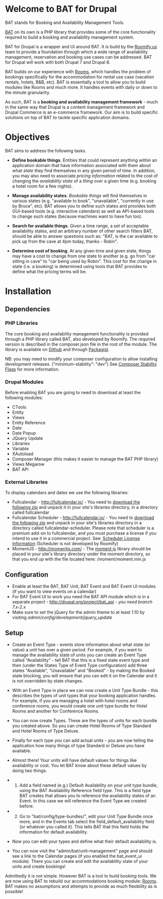 # Welcome to BAT for Drupal

BAT stands for Booking and Availability Management Tools.

[BAT](https://github.com/roomify/bat) on its own is a PHP library that provides some of the core functionality required to build a booking and availability management system.

BAT for Drupal is a wrapper and UI around BAT. It is build by the [Roomify.us](https://roomify.us) team to provide a foundation through which a wide range of availability management, reservation and booking use cases can be addressed. BAT for Drupal will work with both Drupal 7 and Drupal 8.

BAT builds on our experience with [Rooms](http://drupal.org/project/rooms), which handles the problem of bookings specifically for the accommodation for rental use case (vacation rentals, hotels, B&B, etc). BAT is essentially a tool to allow you to build modules like Rooms and much more. It handles events with daily or down to the minute granularity.

As such, BAT is a **booking and availability management framework** - much in the same way that Drupal is a content management framework and Drupal Commerce is an e-commerce framework. Our aim is to build specific solutions on top of BAT to tackle specific application domains.


# Objectives

BAT aims to address the following tasks.

- **Define bookable things**. Entities that could represent anything within an application domain that have information associated with them about what *state* they find themselves in any given period of time. In addition, you may also need to associate *pricing information* related to the cost of changing the *availability state* of a *thing* over a given time (e.g. booking a hotel room for a few nights).

- **Manage availability states**. *Bookable things* will find themselves in various states (e.g. "available to book", "unavailable", "currently in use by Bruce", etc). BAT allows you to define such states and provides both GUI-based tools (e.g. interactive calendars) as well as API-based tools to change such states (because machines want to have fun too).

- **Search for available things**.  Given a time range, a set of acceptable availability states, and an arbitrary number of other search filters BAT, should be able to answer questions such as: "BAT, is the car available to pick up from the cave at 4pm today, thanks - Robin".

- **Determine cost of booking**. At any given time and given state, things may have a cost to change from one state to another (e.g. go from "car sitting in cave" to "car being used by Robin". This cost for the change in state (i.e. a booking) is determined using tools that BAT provides to define what the pricing terms will be.


# Installation

## Dependencies

### PHP Libraries
The core booking and availability management functionality is provided through a PHP library called BAT, also developed by Roomify. The required version is described in the composer.json file in the root of the module. The library is available on [Github](https://github.com/roomify/bat) and through [Packagist](https://packagist.org/packages/roomify/bat).

NB: you may need to modify your composer configuration to allow installing development releases. ("minimum-stability": "dev") See [Composer Stability Flags](https://igor.io/2013/02/07/composer-stability-flags.html) for more information.

### Drupal Modules

Before enabling BAT you are going to need to download at least the following modules:
- CTools
- Entity
- Views
- Entity Reference
- Date
- Date Popup
- JQuery Update
- Libraries
- Variable
- XAutoload
- Composer Manager (this makes it easier to manage the BAT PHP library)
- Views Megarow
- BAT API

### External Libraries

To display calendars and dates we use the following libraries:

- Fullcalendar - http://fullcalendar.io/ - You need to [download the following zip](https://github.com/arshaw/fullcalendar/releases/download/v2.6.0/fullcalendar-2.6.0.zip) and unpack it in your site's libraries directory, in a directory called fullcalendar
- Fullcalendar Scheduler - http://fullcalendar.io/ - You need to [download the following zip](https://github.com/fullcalendar/fullcalendar-scheduler/releases/download/v1.2.0/fullcalendar-scheduler-1.2.0.zip) and unpack in your site's libraries directory in a directory called fullcalendar-scheduler. Please note that scheduler is a premium add-on to fullcalendar, and you must purchase a license if you intend to use it in a commercial project. See: [Scheduler License Information](http://fullcalendar.io/scheduler/license/) (Scheduler is not developed by Roomify)
- MomentJS - http://momentjs.com/ - The [moment.js](http://momentjs.com/downloads/moment.min.js) library should be placed in your site's library directory under the moment directory, so that you end up with the file located here: <library path>/moment/moment.min.js

## Configuration
 - Enable at least the BAT, BAT Unit, BAT Event and BAT Event UI modules (if you want to view events on a calendar)
 - For BAT Event UI to work you need the BAT API module which is in a separate project - http://drupal.org/project/bat_api - *you need branch 7.x-2.x*
 - Make sure to set the jQuery for the admin theme to at least 1.10 by visiting *admin/config/development/jquery_update*

## Setup

- Create an Event Type - events store information about what state (or value) a unit has over a given period. For example, if you want to manage the availability state of units you can create an Event Type called "Availability" - tell BAT that this is a fixed state event type and then (under the States Type of Event Type configuration) add three states "Available", "Unavailable" and "Booked" - by making the Booked state blocking, you will ensure that you can edit it on the Calendar and it is not overridden by state changes.

- With an Event Type in place we can now create a Unit Type Bundle - this describes the types of unit types that your booking application handles. For example, if you are managing a hotel with hotel rooms and conference rooms, you would create one unit type bundle for Hotel Rooms and another for Conference Rooms.

- You can now create Types. These are the types of units for each bundle you created above. So you can create Hotel Rooms of Type Standard and Hotel Rooms of Type Deluxe.

- Finally for each type you can add actual units - you are now telling the application how many things of type Standard or Deluxe you have available.

- Almost there! Your units will have default values for things like availability or cost. You let BAT know about these default values by doing two things.

- 1. Add a field named (e.g.) Default Availability on your unit type bundle, using the BAT Availability Reference field type. This is a field type BAT creates that allows you to reference the availability states of an Event. In this case we will reference the Event Type we created before.

- 2. Go to "bat/config/type-bundles/", edit your Unit Type Bundle once more, and in the Events tab select the field_default_availability field (or whatever you called it). This tells BAT that this field holds the information for default availability.

- Now you can edit your types and define what their default availability is.

- You can now visit the "admin/bat/unit-management" page and should see a link to the Calendar pages (if you enabled the bat_event_ui module). There you can create and edit the availability state of your units and create bookings!


Admittedly it is not simple. However BAT is a tool to build booking tools. We are now using BAT to rebuild our accommodations booking module: [Rooms](http://drupal.org/project/rooms). BAT makes no assumptions and attempts to provide as much flexibility as is possible!
